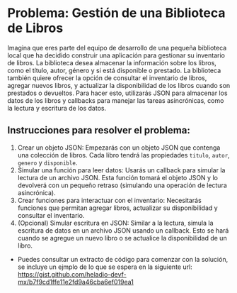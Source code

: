 # Problema: Gestión de una Biblioteca de Libros
Imagina que eres parte del equipo de desarrollo de una pequeña biblioteca local que ha decidido construir una aplicación para gestionar su inventario de libros. La biblioteca desea almacenar la información sobre los libros, como el título, autor, género y si está disponible o prestado. La biblioteca también quiere ofrecer la opción de consultar el inventario de libros, agregar nuevos libros, y actualizar la disponibilidad de los libros cuando son prestados o devueltos. Para hacer esto, utilizarás JSON para almacenar los datos de los libros y callbacks para manejar las tareas asincrónicas, como la lectura y escritura de los datos.

## Instrucciones para resolver el problema:
1. Crear un objeto JSON: Empezarás con un objeto JSON que contenga una colección de libros. Cada libro tendrá las propiedades `titulo`, `autor`, `genero` y `disponible`.
2. Simular una función para leer datos: Usarás un callback para simular la lectura de un archivo JSON. Esta función tomará el objeto JSON y lo devolverá con un pequeño retraso (simulando una operación de lectura asincrónica).
3. Crear funciones para interactuar con el inventario: Necesitarás funciones que permitan agregar libros, actualizar su disponibilidad y consultar el inventario.
4. (Opcional) Simular escritura en JSON: Similar a la lectura, simula la escritura de datos en un archivo JSON usando un callback. Esto se hará cuando se agregue un nuevo libro o se actualice la disponibilidad de un libro.
* Puedes consultar un extracto de código para comenzar con la solución, se incluye un ejmplo de lo que se espera en la siguiente url: https://gist.github.com/heladio-devf-mx/b7f9cd1ffe11e2fd9a46cba6ef019ea1